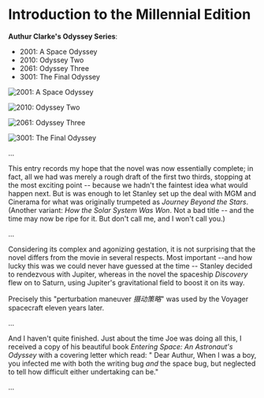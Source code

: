 # Introduction to the Millennial Edition

__Authur Clarke's Odyssey Series__:

- 2001: A Space Odyssey
- 2010: Odyssey Two
- 2061: Odyssey Three
- 3001: The Final Odyssey

![2001: A Space Odyssey](https://i.gr-assets.com/images/S/compressed.photo.goodreads.com/books/1432468943i/70535._SY180_.jpg)

![2010: Odyssey Two](https://i.gr-assets.com/images/S/compressed.photo.goodreads.com/books/1388271989i/70539._SY180_.jpg)

![2061: Odyssey Three](https://i.gr-assets.com/images/S/compressed.photo.goodreads.com/books/1347907073i/35816._SY180_.jpg)

![3001: The Final Odyssey](https://i.gr-assets.com/images/S/compressed.photo.goodreads.com/books/1388271918i/63432._SX120_.jpg)



...

This entry records my hope that the novel was now essentially complete; in fact, all we had was merely a rough draft of the first two thirds, stopping at the most exciting  point -- because we hadn't the faintest idea what would happen next. But is was enough to let Stanley set up the deal with MGM and Cinerama for what was originally trumpeted as _Journey Beyond the Stars_. (Another variant: _How the Solar System Was Won_. Not a bad title -- and the time may now be ripe for it. But don't call me, and I won't call you.)

...

Considering its complex and agonizing gestation, it is not surprising that the novel differs from the movie in several respects. Most important --and how lucky this was we could never have guessed at the time -- Stanley decided to rendezvous with Jupiter, whereas in the novel the spaceship _Discovery_ flew on to Saturn, using Jupiter's gravitational field to boost it on its way.

Precisely this "perturbation maneuver _摄动策略_" was used by the Voyager spacecraft eleven years later.

...

And I haven't quite finished. Just about the time Joe was doing all this, I received a copy of his beautiful book _Entering Space: An Astronaut's Odyssey_ with a covering letter which read: " Dear Authur, When I was a boy, you infected me with both the writing bug _and_ the space bug, but neglected to tell how difficult either undertaking can be."

...